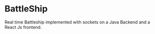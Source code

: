 # BattleShip
Real time Battleship implemented with sockets on a Java Backend and a React Js frontend. 
